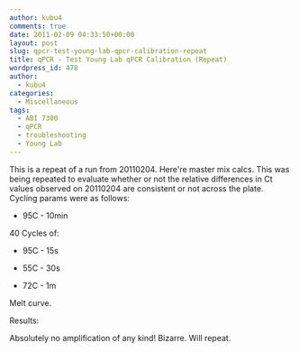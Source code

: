 ```yaml
---
author: kubu4
comments: true
date: 2011-02-09 04:33:50+00:00
layout: post
slug: qpcr-test-young-lab-qpcr-calibration-repeat
title: qPCR - Test Young Lab qPCR Calibration (Repeat)
wordpress_id: 478
author:
  - kubu4
categories:
  - Miscellaneous
tags:
  - ABI 7300
  - qPCR
  - troubleshooting
  - Young Lab
---
```


This is a repeat of a run from 20110204. Here're master mix calcs. This was being repeated to evaluate whether or not the relative differences in Ct values observed on 20110204 are consistent or not across the plate. Cycling params were as follows:




    
  * 95C - 10min



40 Cycles of:


    
  * 95C - 15s

    
  * 55C - 30s

    
  * 72C - 1m



Melt curve.

Results:

Absolutely no amplification of any kind! Bizarre. Will repeat.

